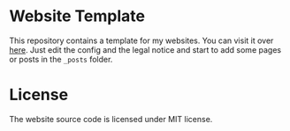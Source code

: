 # Website Template

This repository contains a template for my websites.
You can visit it over [here](https://jvpichowski.github.io/website-template/).
Just edit the config and the legal notice and start to add some pages or posts in the `_posts` folder.

# License

The website source code is licensed under MIT license.